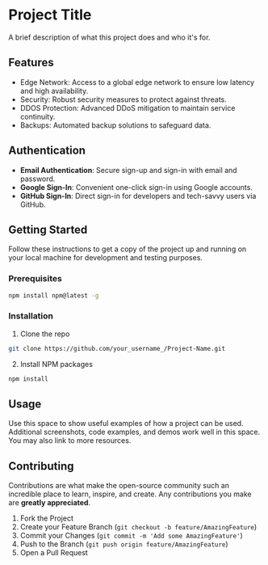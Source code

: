 
# Project Title

A brief description of what this project does and who it's for.

## Features

- Edge Network: Access to a global edge network to ensure low latency and high availability.
- Security: Robust security measures to protect against threats.
- DDOS Protection: Advanced DDoS mitigation to maintain service continuity.
- Backups: Automated backup solutions to safeguard data.

## Authentication

- **Email Authentication**: Secure sign-up and sign-in with email and password.
- **Google Sign-In**: Convenient one-click sign-in using Google accounts.
- **GitHub Sign-In**: Direct sign-in for developers and tech-savvy users via GitHub.

## Getting Started

Follow these instructions to get a copy of the project up and running on your local machine for development and testing purposes.

### Prerequisites


```bash
npm install npm@latest -g
```

### Installation

1. Clone the repo
```bash
git clone https://github.com/your_username_/Project-Name.git
```
2. Install NPM packages
```bash
npm install
```

## Usage

Use this space to show useful examples of how a project can be used. Additional screenshots, code examples, and demos work well in this space. You may also link to more resources.

## Contributing

Contributions are what make the open-source community such an incredible place to learn, inspire, and create. Any contributions you make are **greatly appreciated**.

1. Fork the Project
2. Create your Feature Branch (`git checkout -b feature/AmazingFeature`)
3. Commit your Changes (`git commit -m 'Add some AmazingFeature'`)
4. Push to the Branch (`git push origin feature/AmazingFeature`)
5. Open a Pull Request
